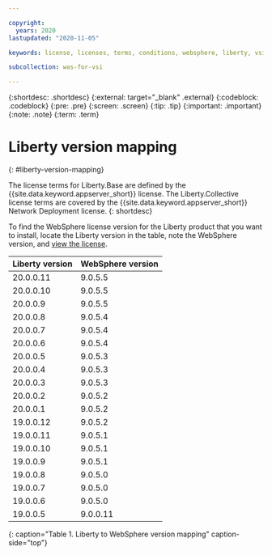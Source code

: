 ```yaml
---

copyright:
  years: 2020
lastupdated: "2020-11-05"

keywords: license, licenses, terms, conditions, websphere, liberty, vsi

subcollection: was-for-vsi

---
```


{:shortdesc: .shortdesc}
{:external: target="_blank" .external}
{:codeblock: .codeblock}
{:pre: .pre}
{:screen: .screen}
{:tip: .tip}
{:important: .important}
{:note: .note}
{:term: .term}

# Liberty version mapping
{: #liberty-version-mapping}

The license terms for Liberty.Base are defined by the {{site.data.keyword.appserver_short}} license. The Liberty.Collective license terms are covered by the {{site.data.keyword.appserver_short}} Network Deployment license.
{: shortdesc}

To find the WebSphere license version for the Liberty product that you want to install, locate the Liberty version in the table, note the WebSphere version, and [view the license](/docs/was-for-vsi?topic=was-for-vsi-licenses).

| Liberty version   | WebSphere version |
|-------------------|-------------------|
|20.0.0.11|9.0.5.5|
|20.0.0.10|9.0.5.5|
|20.0.0.9|9.0.5.5|
|20.0.0.8|9.0.5.4|
|20.0.0.7|9.0.5.4|
|20.0.0.6|9.0.5.4|
|20.0.0.5|9.0.5.3|
|20.0.0.4|9.0.5.3|
|20.0.0.3|9.0.5.3|
|20.0.0.2|9.0.5.2|
|20.0.0.1|9.0.5.2|
|19.0.0.12|9.0.5.2|
|19.0.0.11|9.0.5.1|
|19.0.0.10|9.0.5.1|
|19.0.0.9|9.0.5.1|
|19.0.0.8|9.0.5.0|
|19.0.0.7|9.0.5.0|
|19.0.0.6|9.0.5.0|
|19.0.0.5|9.0.0.11|
{: caption="Table 1. Liberty to WebSphere version mapping" caption-side="top"}
